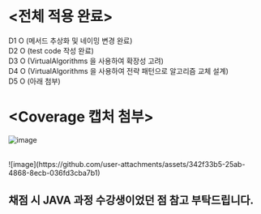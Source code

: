 # <전체 적용 완료><br/>
D1 O (메서드 추상화 및 네이밍 변경 완료)<br/>
D2 O (test code 작성 완료)<br/>
D3 O (VirtualAlgorithms 을 사용하여 확장성 고려)<br/>
D4 O (VirtualAlgorithms 을 사용하여 전략 패턴으로 알고리즘 교체 설계)<br/>
D5 O (아래 첨부)<br/>

# <Coverage 캡처 첨부><br/>
![image](https://github.com/user-attachments/assets/5cd90893-b0ed-4e6f-a4e6-ba668f930937)<br/>

<br/>
![image](https://github.com/user-attachments/assets/342f33b5-25ab-4868-8ecb-036fd3cba7b1)<br/>


## 채점 시 JAVA 과정 수강생이었던 점 참고 부탁드립니다.

